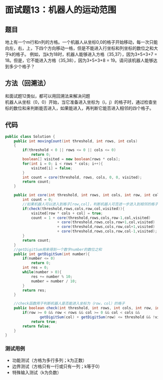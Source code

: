 # 面试题13：机器人的运动范围


## 题目
地上有一个m行和n列的方格。一个机器人从坐标0,0的格子开始移动，每一次只能向左，右，上，下四个方向移动一格，但是不能进入行坐标和列坐标的数位之和大于k的格子。 例如，当k为18时，机器人能够进入方格（35,37），因为3+5+3+7 = 18。但是，它不能进入方格（35,38），因为3+5+3+8 = 19。请问该机器人能够达到多少个格子？

## 方法（回溯法）
和面试题12类似，都可以用回溯法来解决问题  
机器人从坐标（0，0）开始，当它准备进入坐标为（i，j）的格子时，通过检查坐标的数位和来判断能否进入，如果能进入，再判断它能否进入相邻的四个格子。

## 代码
```java
public class Solution {
    public int movingCount(int threshold, int rows, int cols)
    {
        if(threshold < 0 || rows <= 0 || cols <= 0)
            return 0;
        boolean[] visited = new boolean[rows * cols];
        for(int i = 0; i < rows * cols; i++){
            visited[i] = false;
        }
        int count = core(threshold, rows, cols, 0, 0, visited);
        return count;
    }

    public int core(int threshold, int rows, int cols, int row, int col, boolean[] visited){
        int count = 0;
        //如果机器人可以进入到格子[row,col]，判断机器人可否进一步进入到相邻的格子
        if(check(threshold,rows,cols,row,col,visited)){
            visited[row * cols + col] = true;
            count = 1 + core(threshold,rows,cols,row-1,col,visited)
                        + core(threshold,rows,cols,row+1,col,visited)
                        + core(threshold,rows,cols,row,col+1,visited)
                        + core(threshold,rows,cols,row,col-1,visited);
        }
        return count;
    }
    //getDigitSum用来得到一个数字number的数位之和
    public int getDigitSum(int number){
        if(number <= 0)
            return 0;
        int res = 0;
        while(number > 0){
            res += number % 10;
            number = number / 10;
        }
        return res;
    }

    //check函数用于判断机器人是否能进入坐标为（row，col）的格子
    public boolean check(int threshold, int rows, int cols, int row, int col, boolean[] visited){
        if(row >= 0 && row < rows && col >= 0 && col < cols &&
                getDigitSum(col) + getDigitSum(row) <= threshold && !visited[row * cols + col])
            return true;
        return false;
    }
}
```

### 测试用例
* 功能测试（方格为多行多列；k为正数）
* 边界测试（方格只有一行或只有一列；k等于0）
* 特殊输入测试（k为负数）
